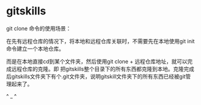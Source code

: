 # gitskills
git clone 命令的使用场景：

在先有远程仓库的情况下，将本地和远程仓库关联时，不需要先在本地使用git init命令建立一个本地仓库。

而是在本地直接cd到某个文件夹，然后使用git clone + 远程仓库地址，就可以完成远程仓库的克隆。即 把gitskills整个目录下的所有东西都克隆到本地。克隆完成后gitskills文件夹下有个.git文件夹，说明gitskill文件夹下的所有东西已经被git管理起来了。

^ _ ^

